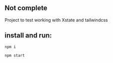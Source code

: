 ## Not complete

Project to test working with Xstate and tailwindcss

## install and run:

`npm i`

`npm start`
